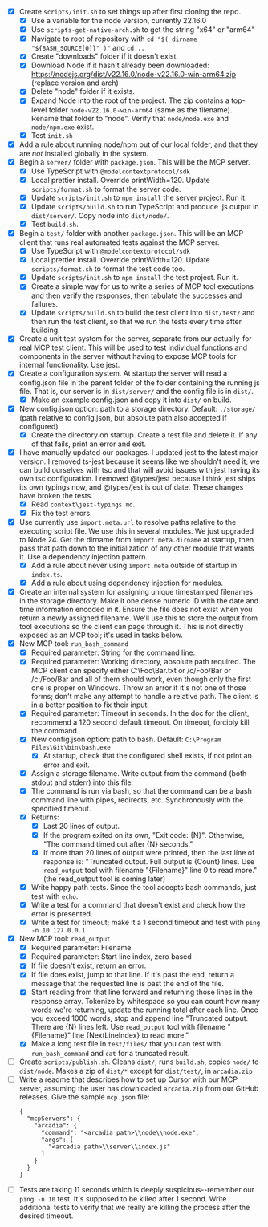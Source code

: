 - [x] Create `scripts/init.sh` to set things up after first cloning the repo.
    - [x] Use a variable for the node version, currently 22.16.0
    - [x] Use `scripts-get-native-arch.sh` to get the string "x64" or "arm64"
    - [x] Navigate to root of repository with `cd "$( dirname "${BASH_SOURCE[0]}" )"` and `cd ..`
    - [x] Create "downloads" folder if it doesn't exist.
    - [x] Download Node if it hasn't already been downloaded: https://nodejs.org/dist/v22.16.0/node-v22.16.0-win-arm64.zip (replace version and arch)
    - [x] Delete "node" folder if it exists.
    - [x] Expand Node into the root of the project. The zip contains a top-level folder `node-v22.16.0-win-arm64` (same as the filename). Rename that folder to "node". Verify that `node/node.exe` and `node/npm.exe` exist.
    - [x] Test `init.sh`
- [x] Add a rule about running node/npm out of our local folder, and that they are _not_ installed globally in the system.
- [x] Begin a `server/` folder with `package.json`. This will be the MCP server.
    - [x] Use TypeScript with `@modelcontextprotocol/sdk`
    - [x] Local prettier install. Override printWidth=120. Update `scripts/format.sh` to format the server code.
    - [x] Update `scripts/init.sh` to `npm install` the server project. Run it.
    - [x] Update `scripts/build.sh` to run TypeScript and produce .js output in `dist/server/`. Copy node into `dist/node/`.
    - [x] Test `build.sh`.
- [x] Begin a `test/` folder with another `package.json`. This will be an MCP client that runs real automated tests against the MCP server.
    - [x] Use TypeScript with `@modelcontextprotocol/sdk`
    - [x] Local prettier install. Override printWidth=120. Update `scripts/format.sh` to format the test code too.
    - [x] Update `scripts/init.sh` to `npm install` the test project. Run it.
    - [x] Create a simple way for us to write a series of MCP tool executions and then verify the responses, then tabulate the successes and failures.
    - [x] Update `scripts/build.sh` to build the test client into `dist/test/` and then run the test client, so that we run the tests every time after building.
- [x] Create a unit test system for the server, separate from our actually-for-real MCP test client. This will be used to test individual functions and components in the server without having to expose MCP tools for internal functionality. Use jest.
- [x] Create a configuration system. At startup the server will read a config.json file in the parent folder of the folder containing the running js file. That is, our server is in `dist/server/` and the config file is in `dist/`.
    - [x] Make an example config.json and copy it into `dist/` on build.
- [x] New config.json option: path to a storage directory. Default: `./storage/` (path relative to config.json, but absolute path also accepted if configured)
    - [x] Create the directory on startup. Create a test file and delete it. If any of that fails, print an error and exit.
- [x] I have manually updated our packages. I updated jest to the latest major version. I removed ts-jest because it seems like we shouldn't need it; we can build ourselves with tsc and that will avoid issues with jest having its own tsc configuration. I removed @types/jest because I think jest ships its own typings now, and @types/jest is out of date. These changes have broken the tests.
    - [x] Read `context\jest-typings.md`.
    - [x] Fix the test errors.
- [x] Use currently use `import.meta.url` to resolve paths relative to the executing script file. We use this in several modules. We just upgraded to Node 24. Get the dirname from `import.meta.dirname` at startup, then pass that path down to the initialization of any other module that wants it. Use a dependency injection pattern.
    - [x] Add a rule about never using `import.meta` outside of startup in `index.ts`.
    - [x] Add a rule about using dependency injection for modules.
- [x] Create an internal system for assigning unique timestamped filenames in the storage directory. Make it one dense numeric ID with the date and time information encoded in it. Ensure the file does not exist when you return a newly assigned filename. We'll use this to store the output from tool executions so the client can page through it. This is not directly exposed as an MCP tool; it's used in tasks below.
- [x] New MCP tool: `run_bash_command`
    - [x] Required parameter: String for the command line.
    - [x] Required parameter: Working directory, absolute path required. The MCP client can specify either C:\Foo\Bar.txt or /c/Foo/Bar or /c:/Foo/Bar and all of them should work, even though only the first one is proper on Windows. Throw an error if it's not one of those forms; don't make any attempt to handle a relative path. The client is in a better position to fix their input.
    - [x] Required parameter: Timeout in seconds. In the doc for the client, recommend a 120 second default timeout. On timeout, forcibly kill the command.
    - [x] New config.json option: path to bash. Default: `C:\Program Files\Git\bin\bash.exe`
        - [x] At startup, check that the configured shell exists, if not print an error and exit.
    - [x] Assign a storage filename. Write output from the command (both stdout and stderr) into this file.
    - [x] The command is run via bash, so that the command can be a bash command line with pipes, redirects, etc. Synchronously with the specified timeout.
    - [x] Returns:
        - [x] Last 20 lines of output.
        - [x] If the program exited on its own, "Exit code: {N}". Otherwise, "The command timed out after {N} seconds."
        - [x] If more than 20 lines of output were printed, then the last line of response is: "Truncated output. Full output is {Count} lines. Use `read_output` tool with filename "{Filename}" line 0 to read more." (the read_output tool is coming later)
    - [x] Write happy path tests. Since the tool accepts bash commands, just test with `echo`.
    - [x] Write a test for a command that doesn't exist and check how the error is presented.
    - [x] Write a test for timeout; make it a 1 second timeout and test with `ping -n 10 127.0.0.1`
- [x] New MCP tool: `read_output`
    - [x] Required parameter: Filename
    - [x] Required parameter: Start line index, zero based
    - [x] If file doesn't exist, return an error.
    - [x] If file does exist, jump to that line. If it's past the end, return a message that the requested line is past the end of the file.
    - [x] Start reading from that line forward and returning those lines in the response array. Tokenize by whitespace so you can count how many words we're returning, update the running total after each line. Once you exceed 1000 words, stop and append line "Truncated output. There are {N} lines left. Use `read_output` tool with filename "{Filename}" line {NextLineIndex} to read more."
    - [x] Make a long test file in `test/files/` that you can test with `run_bash_command` and `cat` for a truncated result.
- [ ] Create `scripts/publish.sh`. Cleans `dist/`, runs `build.sh`, copies `node/` to `dist/node`. Makes a zip of `dist/*` except for `dist/test/`, in `arcadia.zip`
- [ ] Write a readme that describes how to set up Cursor with our MCP server, assuming the user has downloaded `arcadia.zip` from our GitHub releases. Give the sample `mcp.json` file:
    ```
    {
      "mcpServers": {
        "arcadia": {
          "command": "<arcadia path>\\node\\node.exe",
          "args": [
            "<arcadia path>\\server\\index.js"
          ]
        }
      }
    }
    ```
- [ ] Tests are taking 11 seconds which is deeply suspicious--remember our `ping -n 10` test. It's supposed to be killed after 1 second. Write additional tests to verify that we really are killing the process after the desired timeout.

